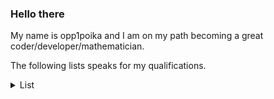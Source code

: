 ### Hello there

<!--
**opp1poika/opp1poika** is a ✨ _special_ ✨ repository because its `README.md` (this file) appears on your GitHub profile.

Here are some ideas to get you started:

- 🔭 I’m currently working on ...
- 🌱 I’m currently learning ...
- 👯 I’m looking to collaborate on ...
- 🤔 I’m looking for help with ...
- 💬 Ask me about ...
- 📫 How to reach me: ...
- 😄 Pronouns: ...
- ⚡ Fun fact: ...
-->
My name is opp1poika and I am on my path becoming a great coder/developer/mathematician.

The following lists speaks for my qualifications.

<details>
<summary>List</summary>

| Description | Score |
|-------------|-------|
| The Finnish advanced mathematics matriculation exam (S2022) | 119/120 |
| The official Mensa intelligence test (sd=15) | 131 |

</details>

<!-- Add more details later -->
